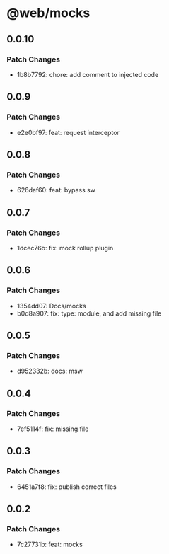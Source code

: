 # @web/mocks

## 0.0.10

### Patch Changes

- 1b8b7792: chore: add comment to injected code

## 0.0.9

### Patch Changes

- e2e0bf97: feat: request interceptor

## 0.0.8

### Patch Changes

- 626daf60: feat: bypass sw

## 0.0.7

### Patch Changes

- 1dcec76b: fix: mock rollup plugin

## 0.0.6

### Patch Changes

- 1354dd07: Docs/mocks
- b0d8a907: fix: type: module, and add missing file

## 0.0.5

### Patch Changes

- d952332b: docs: msw

## 0.0.4

### Patch Changes

- 7ef5114f: fix: missing file

## 0.0.3

### Patch Changes

- 6451a7f8: fix: publish correct files

## 0.0.2

### Patch Changes

- 7c27731b: feat: mocks
